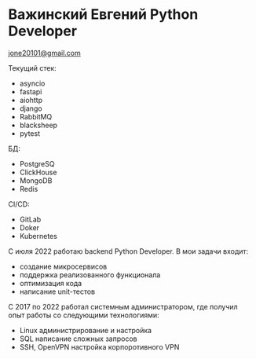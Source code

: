 # Важинский Евгений Python Developer

jone20101@gmail.com

Текущий стек: 
- asyncio
- fastapi
- aiohttp
- django
- RabbitMQ
- blacksheep
- pytest

БД:
- PostgreSQ
- ClickHouse
- MongoDB
- Redis

CI/CD:
- GitLab
- Doker
- Kubernetes

С июля 2022 работаю backend Python Developer. В мои задачи входит:
- создание микросервисов
- поддержка реализованного функционала
- оптимизация кода
- написание unit-тестов   

С 2017 по 2022 работал системным администратором, где получил опыт работы со следующими технологиями:
- Linux администрирование и настройка
- SQL написание сложных запросов
- SSH, OpenVPN настройка корпоротивного VPN
